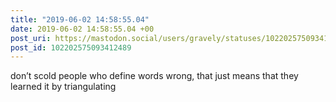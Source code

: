 ```yaml
---
title: "2019-06-02 14:58:55.04"
date: 2019-06-02 14:58:55.04 +00
post_uri: https://mastodon.social/users/gravely/statuses/102202575093412489
post_id: 102202575093412489
---
```

don’t scold people who define words wrong, that just means that they learned it by triangulating


